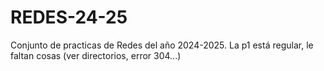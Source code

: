 # REDES-24-25
Conjunto de practicas de Redes del año 2024-2025. La p1 está regular, le faltan cosas (ver directorios, error 304...)
